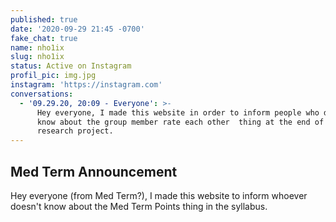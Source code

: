 ```yaml
---
published: true
date: '2020-09-29 21:45 -0700'
fake_chat: true
name: nho1ix
slug: nho1ix
status: Active on Instagram
profil_pic: img.jpg
instagram: 'https://instagram.com'
conversations:
  - '09.29.20, 20:09 - Everyone': >-
      Hey everyone, I made this website in order to inform people who do not
      know about the group member rate each other  thing at the end of the
      research project.
---
```

## Med Term Announcement

Hey everyone (from Med Term?), I made this website to inform whoever doesn't
know about the Med Term Points thing in the syllabus.
